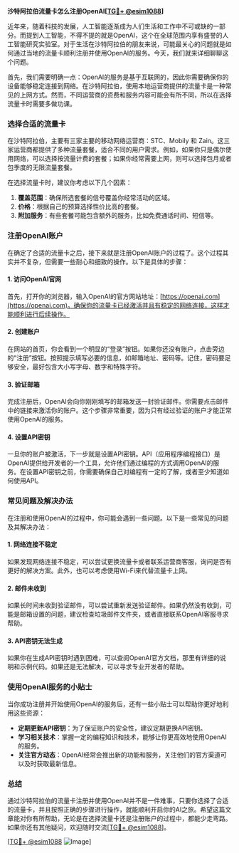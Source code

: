 **沙特阿拉伯流量卡怎么注册OpenAI[[TG💪+ @esim1088](https://t.me/s/esim1088)]**

近年来，随着科技的发展，人工智能逐渐成为人们生活和工作中不可或缺的一部分。而提到人工智能，不得不提的就是OpenAI，这个在全球范围内享有盛誉的人工智能研究实验室。对于生活在沙特阿拉伯的朋友来说，可能最关心的问题就是如何通过当地的流量卡顺利注册并使用OpenAI的服务。今天，我们就来详细聊聊这个问题。

首先，我们需要明确一点：OpenAI的服务是基于互联网的，因此你需要确保你的设备能够稳定连接到网络。在沙特阿拉伯，使用本地运营商提供的流量卡是一种常见的上网方式。然而，不同运营商的资费和服务内容可能会有所不同，所以在选择流量卡时需要多做功课。

### **选择合适的流量卡**

在沙特阿拉伯，主要有三家主要的移动网络运营商：STC、Mobily 和 Zain。这三家运营商都提供了多种流量套餐，适合不同的用户需求。例如，如果你只是偶尔使用网络，可以选择按流量计费的套餐；如果你经常需要上网，则可以选择包月或者包季度的无限流量套餐。

在选择流量卡时，建议你考虑以下几个因素：

1. **覆盖范围**：确保所选套餐的信号覆盖你经常活动的区域。
2. **价格**：根据自己的预算选择性价比高的套餐。
3. **附加服务**：有些套餐可能包含额外的服务，比如免费通话时间、短信等。

### **注册OpenAI账户**

在确定了合适的流量卡之后，接下来就是注册OpenAI账户的过程了。这个过程其实并不复杂，但需要一些耐心和细致的操作。以下是具体的步骤：

#### **1. 访问OpenAI官网**

首先，打开你的浏览器，输入OpenAI的官方网站地址：[https://openai.com](https://openai.com)。确保你的流量卡已经激活并且有稳定的网络连接，这样才能顺利进行后续操作。

#### **2. 创建账户**

在网站的首页，你会看到一个明显的“登录”按钮。如果你还没有账户，点击旁边的“注册”按钮。按照提示填写必要的信息，如邮箱地址、密码等。记住，密码要足够安全，最好包含大小写字母、数字和特殊字符。

#### **3. 验证邮箱**

完成注册后，OpenAI会向你刚刚填写的邮箱发送一封验证邮件。你需要点击邮件中的链接来激活你的账户。这个步骤非常重要，因为只有经过验证的账户才能正常使用OpenAI的服务。

#### **4. 设置API密钥**

一旦你的账户被激活，下一步就是设置API密钥。API（应用程序编程接口）是OpenAI提供给开发者的一个工具，允许他们通过编程的方式调用OpenAI的服务。在设置API密钥之前，你需要确保自己对编程有一定的了解，或者至少知道如何使用API。

### **常见问题及解决办法**

在注册和使用OpenAI的过程中，你可能会遇到一些问题。以下是一些常见的问题及其解决办法：

#### **1. 网络连接不稳定**

如果发现网络连接不稳定，可以尝试更换流量卡或者联系运营商客服，询问是否有更好的解决方案。此外，也可以考虑使用Wi-Fi来代替流量卡上网。

#### **2. 邮件未收到**

如果长时间未收到验证邮件，可以尝试重新发送验证邮件。如果仍然没有收到，可能是邮箱设置的问题，建议检查垃圾邮件文件夹，或者直接联系OpenAI客服寻求帮助。

#### **3. API密钥无法生成**

如果你在生成API密钥时遇到困难，可以查阅OpenAI官方文档，那里有详细的说明和示例代码。如果还是无法解决，可以寻求专业开发者的帮助。

### **使用OpenAI服务的小贴士**

当你成功注册并开始使用OpenAI的服务后，还有一些小贴士可以帮助你更好地利用这些资源：

- **定期更新API密钥**：为了保证账户的安全性，建议定期更换API密钥。
- **学习相关技术**：掌握一定的编程知识和技术，能够让你更高效地使用OpenAI的服务。
- **关注官方动态**：OpenAI经常会推出新的功能和服务，关注他们的官方渠道可以及时获取最新信息。

### **总结**

通过沙特阿拉伯的流量卡注册并使用OpenAI并不是一件难事，只要你选择了合适的流量卡，并且按照正确的步骤进行操作，就能顺利开启你的AI之旅。希望这篇文章能对你有所帮助，无论是在选择流量卡还是注册账户的过程中，都能少走弯路。如果你还有其他疑问，欢迎随时交流[[TG💪+ @esim1088](https://t.me/s/esim1088)]。

[[TG💪+ @esim1088](https://t.me/s/esim1088) ![Image](https://i.postimg.cc/4NQfJmqS/Snipaste-2025-05-13-00-14-12.png)]